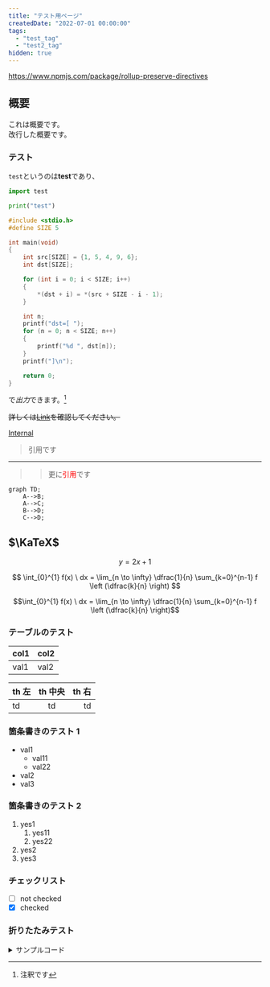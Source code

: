 ```yaml
---
title: "テスト用ページ"
createdDate: "2022-07-01 00:00:00"
tags:
  - "test_tag"
  - "test2_tag"
hidden: true
---
```


https://www.npmjs.com/package/rollup-preserve-directives

## 概要

これは概要です。  
改行した概要です。

### テスト

`test`というのは**test**であり、

```python
import test

print("test")
```

```c title="report.c" del={2} ins={3-4} {6}
#include <stdio.h>
#define SIZE 5

int main(void)
{
    int src[SIZE] = {1, 5, 4, 9, 6};
    int dst[SIZE];

    for (int i = 0; i < SIZE; i++)
    {
        *(dst + i) = *(src + SIZE - i - 1);
    }

    int n;
    printf("dst=[ ");
    for (n = 0; n < SIZE; n++)
    {
        printf("%d ", dst[n]);
    }
    printf("]\n");

    return 0;
}

```

で*出力*できます。[^1]
[^1]: 注釈です

~~詳しくは[Link](https://example.com)を確認してください。~~

[Internal](/posts)

> 引用です

---

> > 更に<font color="Red">引用</font>です

```mermaid
graph TD;
    A-->B;
    A-->C;
    B-->D;
    C-->D;
```

## $\KaTeX$

$$
y = 2x + 1
$$

$$
\int_{0}^{1} f(x) \ dx
= \lim_{n \to \infty} \dfrac{1}{n} \sum_{k=0}^{n-1} f \left (\dfrac{k}{n} \right)
$$

```math
\int_{0}^{1} f(x) \ dx
= \lim_{n \to \infty} \dfrac{1}{n} \sum_{k=0}^{n-1} f \left (\dfrac{k}{n} \right)
```

### テーブルのテスト

| col1 | col2 |
| ---- | ---- |
| val1 | val2 |

| th 左 | th 中央 | th 右 |
| :---- | :-----: | ----: |
| td    |   td    |    td |

### 箇条書きのテスト 1

- val1
  - val11
  - val22
- val2
- val3

### 箇条書きのテスト 2

1. yes1
   1. yes11
   1. yes22
1. yes2
1. yes3

### チェックリスト

- [ ] not checked
- [x] checked

### 折りたたみテスト

<details><summary>サンプルコード</summary>

```rb
puts 'Hello, World'
```

</details>
